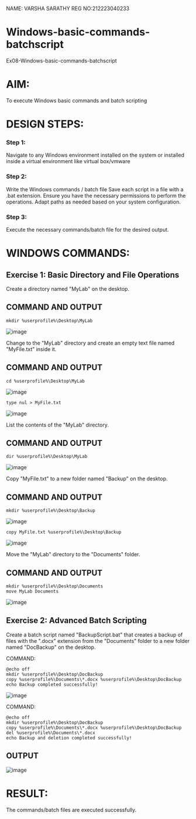 NAME: VARSHA SARATHY
REG NO:212223040233

# Windows-basic-commands-batchscript
Ex08-Windows-basic-commands-batchscript

# AIM:
To execute Windows basic commands and batch scripting

# DESIGN STEPS:

### Step 1:

Navigate to any Windows environment installed on the system or installed inside a virtual environment like virtual box/vmware 

### Step 2:

Write the Windows commands / batch file
Save each script in a file with a .bat extension.
Ensure you have the necessary permissions to perform the operations.
Adapt paths as needed based on your system configuration.

### Step 3:

Execute the necessary commands/batch file for the desired output. 

# WINDOWS COMMANDS:
## Exercise 1: Basic Directory and File Operations
Create a directory named "MyLab" on the desktop.


## COMMAND AND OUTPUT
```
mkdir %userprofile%\Desktop\MyLab
```
![image](https://github.com/user-attachments/assets/a7c9a6e8-1fca-4f10-b778-15ec14db970e)

Change to the "MyLab" directory and create an empty text file named "MyFile.txt" inside it.


## COMMAND AND OUTPUT
```
cd %userprofile%\Desktop\MyLab
```
![image](https://github.com/user-attachments/assets/dc8f9df1-5957-4ca5-9ad3-0eaca38b92cf)

```
type nul > MyFile.txt
```
![image](https://github.com/user-attachments/assets/8de559b7-6ec6-4443-ab2a-1089e35bdeb5)

List the contents of the "MyLab" directory.

## COMMAND AND OUTPUT

```
dir %userprofile%\Desktop\MyLab
```
![image](https://github.com/user-attachments/assets/9c86a7d9-1950-42fc-8f96-108202c2207c)

Copy "MyFile.txt" to a new folder named "Backup" on the desktop.

## COMMAND AND OUTPUT
```
mkdir %userprofile%\Desktop\Backup
```
![image](https://github.com/user-attachments/assets/1b989ee9-2710-4302-925c-05b82f0b0d16)

```
copy MyFile.txt %userprofile%\Desktop\Backup
```
![image](https://github.com/user-attachments/assets/32b0be5f-6a2b-4bc6-bc27-a6a521cbe909)

Move the "MyLab" directory to the "Documents" folder.


## COMMAND AND OUTPUT

```
mkdir %userprofile%\Desktop\Documents
move MyLab Documents
```

![image](https://github.com/user-attachments/assets/c6ed7b05-db8f-4e12-aa33-50fa0ab8fe82)

## Exercise 2: Advanced Batch Scripting

Create a batch script named "BackupScript.bat" that creates a backup of files with the ".docx" extension from the "Documents" folder to a new folder named "DocBackup" on the desktop.

COMMAND:

```
@echo off
mkdir %userprofile%\Desktop\DocBackup
copy %userprofile%\Documents\*.docx %userprofile%\Desktop\DocBackup
echo Backup completed successfully!
```

![image](https://github.com/user-attachments/assets/be369451-cd4b-4f84-94e9-4e19605a3a6c)

COMMAND:

```
@echo off
mkdir %userprofile%\Desktop\DocBackup
copy %userprofile%\Documents\*.docx %userprofile%\Desktop\DocBackup
del %userprofile%\Documents\*.docx
echo Backup and deletion completed successfully!
```

## OUTPUT

![image](https://github.com/user-attachments/assets/295627eb-a969-4ff4-a2f5-4cc6bd5cdf06)

# RESULT:
The commands/batch files are executed successfully.

